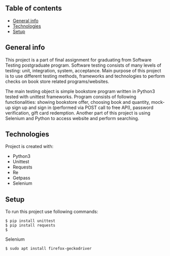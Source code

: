 ## Table of contents
* [General info](#general-info)
* [Technologies](#technologies)
* [Setup](#setup)

## General info
This project is a part of final assignment for graduating from Software Testing postgraduate program.
Software testing consists of many levels of testing: unit, integration, system, acceptance.
Main purpose of this project is to use different testing methods, frameworks and technologies to perform checks on book store related programs/websites.

The main testing object is simple bookstore program written in Python3 tested with unittest frameworks. Program consists of following functionalities: showing bookstore offer, choosing book and quantity, mock-up sign up and sign in (performed via POST call to free API), password verification, gift card redemption. 
Another part of this project is using Selenium and Python to access website and perform searching. 

## Technologies
Project is created with:
* Python3
* Unittest
* Requests
* Re
* Getpass
* Selenium

## Setup
To run this project use following commands:


```
$ pip install unittest
$ pip install requests
$ 
```
Selenium

```
$ sudo apt install firefox-geckodriver 

```
